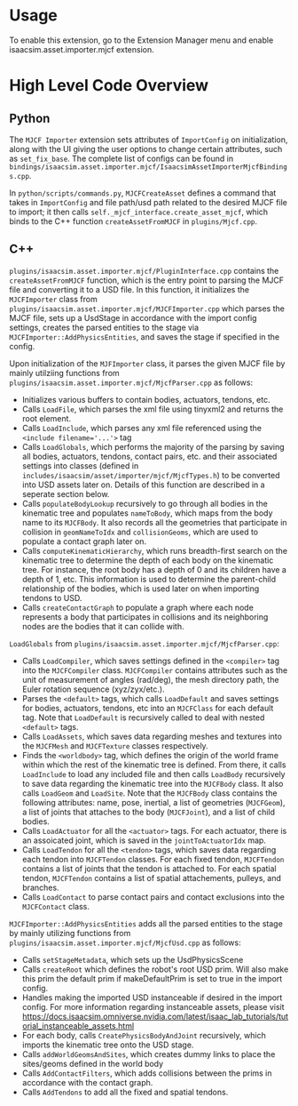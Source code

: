 # Usage

To enable this extension, go to the Extension Manager menu and enable isaacsim.asset.importer.mjcf extension.


# High Level Code Overview

## Python
The `MJCF Importer` extension sets attributes of `ImportConfig` on initialization,
along with the UI giving the user options to change certain attributes, such as `set_fix_base`.
The complete list of configs can be found in `bindings/isaacsim.asset.importer.mjcf/IsaacsimAssetImporterMjcfBindings.cpp`.


In `python/scripts/commands.py`, `MJCFCreateAsset` defines a command that takes
in `ImportConfig` and file path/usd path related to the desired MJCF file to import;
it then calls `self._mjcf_interface.create_asset_mjcf`, which binds to
the C++ function `createAssetFromMJCF` in `plugins/Mjcf.cpp`.


## C++

`plugins/isaacsim.asset.importer.mjcf/PluginInterface.cpp` contains the `createAssetFromMJCF` function, which is the entry
point to parsing the MJCF file and converting it to a USD file. In this function, it
initializes the `MJCFImporter` class from `plugins/isaacsim.asset.importer.mjcf/MJCFImporter.cpp` which parses the MJCF file,
sets up a UsdStage in accordance with the import config settings, creates the parsed entities
to the stage via `MJCFImporter::AddPhysicsEntities`, and saves the stage if specified in the config.

Upon initialization of the `MJFImporter` class, it parses the given MJCF file by mainly utilziing
functions from `plugins/isaacsim.asset.importer.mjcf/MjcfParser.cpp` as follows:
- Initializes various buffers to contain bodies, actuators, tendons, etc.
- Calls `LoadFile`, which parses the xml file using tinyxml2 and returns the root element.
- Calls `LoadInclude`, which parses any xml file referenced using the `<include filename='...'>` tag
- Calls `LoadGlobals`, which performs the majority of the parsing by saving all bodies, actuators,
tendons, contact pairs, etc. and their associated settings into classes (defined in `includes/isaacsim/asset/importer/mjcf/MjcfTypes.h`)
to be converted into USD assets later on. Details of this function are described in a seperate section below.
- Calls `populateBodyLookup` recursively to go through all bodies in the kinematic tree and populates `nameToBody`,
which maps from the body name to its `MJCFBody`. It also records all the geometries that participate in collision in `geomNameToIdx` and `collisionGeoms`, which are used to populate a contact graph later on.
- Calls `computeKinematicHierarchy`, which runs breadth-first search on the kinematic tree to determine the depth
of each body on the kinematic tree. For instance, the root body has a depth of 0 and its children have a depth of 1, etc.
This information is used to determine the parent-child relationship of the bodies, which is used later on when importing
tendons to USD.
- Calls `createContactGraph` to populate a graph where each node represents a body that participates in collisions and its
neighboring nodes are the bodies that it can collide with.


`LoadGlobals` from `plugins/isaacsim.asset.importer.mjcf/MjcfParser.cpp`:
- Calls `LoadCompiler`, which saves settings defined in the `<compiler>` tag into the `MJCFCompiler` class.
`MJCFCompiler` contains attributes such as the unit of measurement of angles (rad/deg), the mesh directory
path, the Euler rotation sequence (xyz/zyx/etc.).
- Parses the `<default>` tags, which calls `LoadDefault` and saves settings for bodies, actuators, tendons,
etc into an `MJCFClass` for each default tag. Note that `LoadDefault` is recursively called to deal with
nested `<default>` tags.
- Calls `LoadAssets`, which saves data regarding meshes and textures into the `MJCFMesh` and `MJCFTexture` classes respectively.
- Finds the `<worldbody>` tag, which defines the origin of the world frame within which the rest of the kinematic tree is defined. From there, it calls `LoadInclude` to load any included file and then calls `LoadBody` recursively
to save data regarding the kinematic tree into the `MJCFBody` class. It also calls `LoadGeom` and `LoadSite`. Note that the `MJCFBody` class contains the following attributes: name, pose, inertial, a list of geometries (`MJCFGeom`), a list of joints that attaches to the body (`MJCFJoint`), and a list of child bodies.
- Calls `LoadActuator` for all the `<actuator>` tags. For each actuator, there is an assoicated joint, which is saved in the `jointToActuatorIdx` map.
- Calls `LoadTendon` for all the `<tendon>` tags, which saves data regarding each tendon into `MJCFTendon` classes. For each fixed tendon, `MJCFTendon` contains a list of joints that the tendon is attached to. For each spatial tendon, `MJCFTendon` contains a list of spatial attachements, pulleys, and branches.
- Calls `LoadContact` to parse contact pairs and contact exclusions into the `MJCFContact` class.


`MJCFImporter::AddPhysicsEntities` adds all the parsed entities to the stage by mainly utilizing functions
from `plugins/isaacsim.asset.importer.mjcf/MjcfUsd.cpp` as follows:
- Calls `setStageMetadata`, which sets up the UsdPhysicsScene
- Calls `createRoot` which defines the robot's root USD prim. Will also make this prim the default prim if
makeDefaultPrim is set to true in the import config.
- Handles making the imported USD instanceable if desired in the import config. For more information regarding instanceable assets, please visit https://docs.isaacsim.omniverse.nvidia.com/latest/isaac_lab_tutorials/tutorial_instanceable_assets.html
- For each body, calls `CreatePhysicsBodyAndJoint` recursively, which imports the kinematic tree onto the USD stage.
- Calls `addWorldGeomsAndSites`, which creates dummy links to place the sites/geoms defined in the world body
- Calls `AddContactFilters`, which adds collisions between the prims in accordance with the contact graph.
- Calls `AddTendons` to add all the fixed and spatial tendons.
